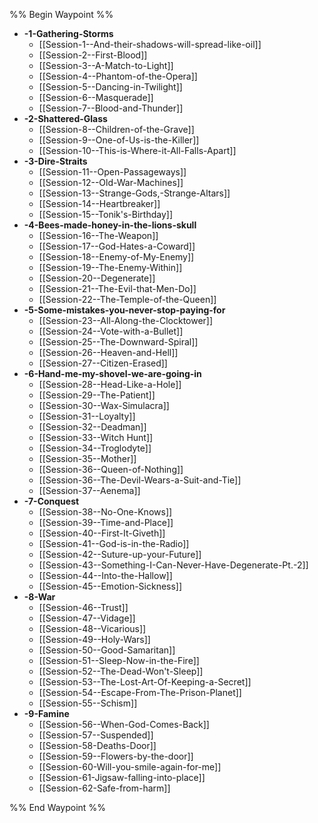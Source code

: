 %% Begin Waypoint %%
- **-1-Gathering-Storms**
	- [[Session-1--And-their-shadows-will-spread-like-oil]]
	- [[Session-2--First-Blood]]
	- [[Session-3--A-Match-to-Light]]
	- [[Session-4--Phantom-of-the-Opera]]
	- [[Session-5--Dancing-in-Twilight]]
	- [[Session-6--Masquerade]]
	- [[Session-7--Blood-and-Thunder]]
- **-2-Shattered-Glass**
	- [[Session-8--Children-of-the-Grave]]
	- [[Session-9--One-of-Us-is-the-Killer]]
	- [[Session-10--This-is-Where-it-All-Falls-Apart]]
- **-3-Dire-Straits**
	- [[Session-11--Open-Passageways]]
	- [[Session-12--Old-War-Machines]]
	- [[Session-13--Strange-Gods,-Strange-Altars]]
	- [[Session-14--Heartbreaker]]
	- [[Session-15--Tonik's-Birthday]]
- **-4-Bees-made-honey-in-the-lions-skull**
	- [[Session-16--The-Weapon]]
	- [[Session-17--God-Hates-a-Coward]]
	- [[Session-18--Enemy-of-My-Enemy]]
	- [[Session-19--The-Enemy-Within]]
	- [[Session-20--Degenerate]]
	- [[Session-21--The-Evil-that-Men-Do]]
	- [[Session-22--The-Temple-of-the-Queen]]
- **-5-Some-mistakes-you-never-stop-paying-for**
	- [[Session-23--All-Along-the-Clocktower]]
	- [[Session-24--Vote-with-a-Bullet]]
	- [[Session-25--The-Downward-Spiral]]
	- [[Session-26--Heaven-and-Hell]]
	- [[Session-27--Citizen-Erased]]
- **-6-Hand-me-my-shovel-we-are-going-in**
	- [[Session-28--Head-Like-a-Hole]]
	- [[Session-29--The-Patient]]
	- [[Session-30--Wax-Simulacra]]
	- [[Session-31--Loyalty]]
	- [[Session-32--Deadman]]
	- [[Session-33--Witch Hunt]]
	- [[Session-34--Troglodyte]]
	- [[Session-35--Mother]]
	- [[Session-36--Queen-of-Nothing]]
	- [[Session-36--The-Devil-Wears-a-Suit-and-Tie]]
	- [[Session-37--Aenema]]
- **-7-Conquest**
	- [[Session-38--No-One-Knows]]
	- [[Session-39--Time-and-Place]]
	- [[Session-40--First-It-Giveth]]
	- [[Session-41--God-is-in-the-Radio]]
	- [[Session-42--Suture-up-your-Future]]
	- [[Session-43--Something-I-Can-Never-Have-Degenerate-Pt.-2]]
	- [[Session-44--Into-the-Hallow]]
	- [[Session-45--Emotion-Sickness]]
- **-8-War**
	- [[Session-46--Trust]]
	- [[Session-47--Vidage]]
	- [[Session-48--Vicarious]]
	- [[Session-49--Holy-Wars]]
	- [[Session-50--Good-Samaritan]]
	- [[Session-51--Sleep-Now-in-the-Fire]]
	- [[Session-52--The-Dead-Won't-Sleep]]
	- [[Session-53--The-Lost-Art-Of-Keeping-a-Secret]]
	- [[Session-54--Escape-From-The-Prison-Planet]]
	- [[Session-55--Schism]]
- **-9-Famine**
	- [[Session-56--When-God-Comes-Back]]
	- [[Session-57--Suspended]]
	- [[Session-58-Deaths-Door]]
	- [[Session-59--Flowers-by-the-door]]
	- [[Session-60-Will-you-smile-again-for-me]]
	- [[Session-61-Jigsaw-falling-into-place]]
	- [[Session-62-Safe-from-harm]]

%% End Waypoint %%